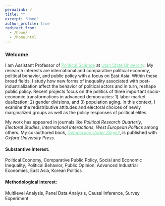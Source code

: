 ```yaml
---
permalink: /
title: ""
excerpt: "Home"
author_profile: true
redirect_from: 
  - /home/
  - /home.html
---
```


### Welcome

<dl>
I am Assistant Professor of <a href="https://politicalscience.usu.edu/" style="color: #82E0AA">Political Science</a> at <a href="https://www.usu.edu/" style="color: #82E0AA">Utah State University</a>. My research interests are international and comparative political economy, political behavior, and public policy with a focus on East Asia. Within these broad fields, I study how new forms of inequality associated with post-industrialization affect the behavior of political actors and in turn, reshape public policy. Recent projects focus on the politics of three important socio-economic transformations in advanced democracies: 1) labor market dualization; 2) gender divisions, and 3) population aging. In this context, I examine the redistributive attitudes and electoral choices of newly marginalized groups as well as the policy responses of political elites.
 </dl>
  
 

 <dl>
 My work has appeared in journals like <i>Political Research Quarterly</i>, <i>Electoral Studies</i>, <i>International Interactions</i>, <i>West European Politics</i> among others. My co-authored book, <a href="https://global.oup.com/academic/product/democracy-under-siege-9780198846208?lang=en&cc=us" style="color: #82E0AA"><i>Democracy Under Siege?</i></a>, is published with <i>Oxford University Press</i>.
</dl>


#### Substantive Interest:
Political Economy, Comparative Public Policy, Social and Economic Inequality, Political Behavior, Public Opinion, Advanced Industrial Economies, East Asia, Korean Politics

#### Methodological Interest:
Multilevel Analysis, Panel Data Analysis, Causal Inference, Survey Experiment
